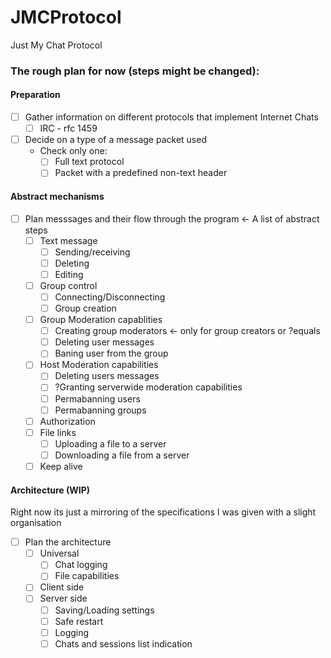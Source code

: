 # JMCProtocol
Just My Chat Protocol

### The rough plan for now (steps might be changed):
#### Preparation
- [ ] Gather information on different protocols that implement Internet Chats
  - [ ] IRC - rfc 1459
- [ ] Decide on a type of a message packet used
  - Check only one: 
    - [ ] Full text protocol
    - [ ] Packet with a predefined non-text header

#### Abstract mechanisms
- [ ] Plan messsages and their flow through the program <- A list of abstract steps
  - [ ] Text message
    - [ ] Sending/receiving
    - [ ] Deleting
    - [ ] Editing
  - [ ] Group control
    - [ ] Connecting/Disconnecting
    - [ ] Group creation
  - [ ] Group Moderation capablities
    - [ ] Creating group moderators <- only for group creators or ?equals
    - [ ] Deleting user messages
    - [ ] Baning user from the group 
  - [ ] Host Moderation capabilities
    - [ ] Deleting users messages
    - [ ] ?Granting serverwide moderation capabilities
    - [ ] Permabanning users
    - [ ] Permabanning groups
  - [ ] Authorization
  - [ ] File links
    - [ ] Uploading a file to a server
    - [ ] Downloading a file from a server
  - [ ] Keep alive

#### Architecture (WIP)
Right now its just a mirroring of the specifications I was given with a slight organisation
- [ ] Plan the architecture
  - [ ] Universal
    - [ ] Chat logging
    - [ ] File capabilities
  - [ ] Client side
  - [ ] Server side
    - [ ] Saving/Loading settings
    - [ ] Safe restart
    - [ ] Logging
    - [ ] Chats and sessions list indication
